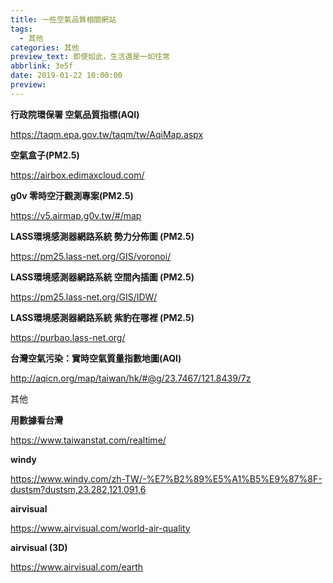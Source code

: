```yaml
---
title: 一些空氣品質相關網站
tags:
  - 其他
categories: 其他
preview_text: 即使如此，生活還是一如往常
abbrlink: 3e5f
date: 2019-01-22 10:00:00
preview:
---
```




**行政院環保署 空氣品質指標(AQI)**

https://taqm.epa.gov.tw/taqm/tw/AqiMap.aspx

**空氣盒子(PM2.5)**

https://airbox.edimaxcloud.com/

**g0v 零時空汙觀測專案(PM2.5)**

https://v5.airmap.g0v.tw/#/map

**LASS環境感測器網路系統 勢力分佈圖 (PM2.5)**

https://pm25.lass-net.org/GIS/voronoi/

**LASS環境感測器網路系統  空間內插圖 (PM2.5)**

https://pm25.lass-net.org/GIS/IDW/

**LASS環境感測器網路系統 紫豹在哪裡 (PM2.5)**

https://purbao.lass-net.org/

**台灣空氣污染：實時空氣質量指數地圖(AQI)**

http://aqicn.org/map/taiwan/hk/#@g/23.7467/121.8439/7z



其他

**用數據看台灣**

https://www.taiwanstat.com/realtime/

**windy**

https://www.windy.com/zh-TW/-%E7%B2%89%E5%A1%B5%E9%87%8F-dustsm?dustsm,23.282,121.091,6

**airvisual**

https://www.airvisual.com/world-air-quality

**airvisual (3D)**

https://www.airvisual.com/earth